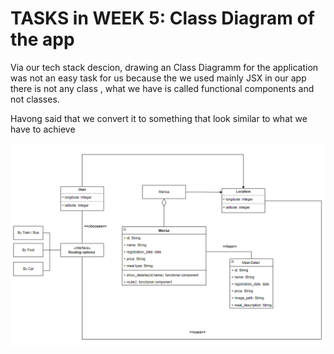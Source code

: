 # TASKS in WEEK 5: Class Diagram of the app

Via our tech stack descion, drawing an Class Diagramm for the application was not an easy task for us because the we used mainly JSX in our app there is not any class , what we have is called functional components and not classes. 

Havong said that we convert it to something that look similar to what we have to achieve

<img src ="CD.png">



